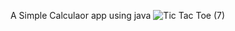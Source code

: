 A Simple Calculaor app using java
![Tic Tac Toe (7)](https://github.com/rashamughal/FoodOrderApp/assets/168486874/37fef59f-a42e-4eb7-8cc3-cb555a3b4221)
